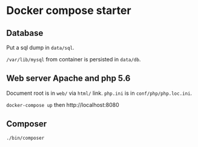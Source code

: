 # Docker compose starter

## Database
Put a sql dump in `data/sql`.

`/var/lib/mysql` from container is persisted in `data/db`.

## Web server Apache and php 5.6
Document root is in `web/` via `html/` link.
`php.ini` is in `conf/php/php.loc.ini`.

`docker-compose up` then http://localhost:8080

## Composer
`./bin/composer`
